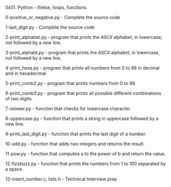 0x01. Python - if/else, loops, functions

0-positive_or_negative.py -  Complete the source code 

1-last_digit.py - Complete the source code

2-print_alphabet.py -  program that prints the ASCII alphabet, in lowercase, not followed by a new line.

3-print_alphabt.py - program that prints the ASCII alphabet, in lowercase, not followed by a new line. 

4-print_hexa.py - program that prints all numbers from 0 to 98 in decimal and in hexadecimal

5-print_comb2.py - program that prints numbers from 0 to 99.

6-print_comb3.py - program that prints all possible different combinations of two digits.

7-islower.py - function that checks for lowercase character.

8-uppercase.py - function that prints a string in uppercase followed by a new line.

9-print_last_digit.py - function that prints the last digit of a number.

10-add.py - function that adds two integers and returns the result.

11-pow.py - function that computes a to the power of b and return the value.

12-fizzbuzz.py - function that prints the numbers from 1 to 100 separated by a space.

13-insert_number.c, lists.h -  Technical Interview prep
